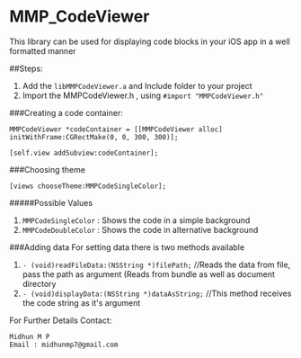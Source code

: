 MMP_CodeViewer
==============

This library can be used for displaying code blocks in your iOS app in a well formatted manner

##Steps:

1. Add the `libMMPCodeViewer.a` and Include folder to your project
2. Import the MMPCodeViewer.h , using `#import "MMPCodeViewer.h"`


###Creating a code container:

~~~
MMPCodeViewer *codeContainer = [[MMPCodeViewer alloc] initWithFrame:CGRectMake(0, 0, 300, 300)];

[self.view addSubview:codeContainer];
~~~


###Choosing theme

`[views chooseTheme:MMPCodeSingleColor];`

#####Possible Values

1. `MMPCodeSingleColor`	: Shows the code in a simple background
2. `MMPCodeDoubleColor`	: Shows the code in alternative background


###Adding data
For setting data there is two methods available

1. `- (void)readFileData:(NSString *)filePath;`		//Reads the data from file, pass the path as argument (Reads from bundle as well as document directory
2. `- (void)displayData:(NSString *)dataAsString;`      //This method receives the code string as it's argument


For Further Details Contact:

	Midhun M P
	Email : midhunmp7@gmail.com